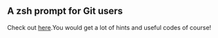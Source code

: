 A zsh prompt for Git users
--------------------------
Check out [here](http://sebastiancelis.com/2009/nov/16/zsh-prompt-git-users/).You would get a lot of hints and useful codes of course!
